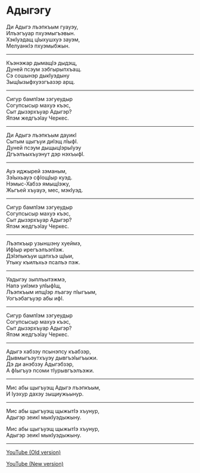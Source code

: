 # Адыгэгу

Ди Адыгэ лъэпкъым гуауэу,  
Илъэгъуар пхуэмыгъэвын.  
ХэкIуэдащ цIыхушхуэ зауэм,  
МелуанкIэ пхуэмыбжын.

---

Къэнэжар дымащIэ дыдэщ,  
Дуней псэум зэбгырыпхъащ.  
Сэ сошынэр дыкIуэдыну  
ЗыщIызыфхуэзгъазэр арщ.

---

Сигур бампIэм зэгуеудыр  
Согупсысыр махуэ къэс,  
Сыт дызэрхъуар Адыгэр?  
Япэм жедгъэIау Черкес.

---

Ди Адыгэ лъэпкъым дауикI  
Сытым щыгъуи диIэщ лIыфI.  
Дуней псэум дыщыцIэрыIуэу  
Дгъэлъыхъуэнут дэр нэхъыфI.

---

Ауэ иджырей зэманым,  
ЗэIыхьауэ сфIощIыр куэд.  
Нэмыс-Хабзэ ямыщIэжу,  
Жьгъей хъуауэ, мес, мэкIуэд.

---

Сигур бампIэм зэгуеудыр  
Согупсысыр махуэ къэс,  
Сыт дызэрхъуар Адыгэр?  
Япэм жедгъэIау Черкес.

---

Лъэпкъыр узыншэну хуеймэ,  
ИфIыр ирегъэлъэпIэж.  
ДэIэпыкъуи щапхъэ щIыи,  
Утыку къилъхьэ псалъэ пэж.

---

Уадыгэу зыплъытэжмэ,  
Напэ уиIэмэ улIыфIщ,  
Лъэпкъым ипщIэр лъагэу пIыгъым,  
Уогъэбагъуэр абы ифI.

---

Сигур бампIэм зэгуеудыр  
Согупсысыр махуэ къэс,  
Сыт дызэрхъуар Адыгэр?  
Япэм жедгъэIау Черкес.

---

Адыгэ хабзэу псынэпсу къабзэр,  
Дывмыгъэутхъуэу дывгъэIыгъыжи.  
Дэ ди анэбзэу Адыгэбзэр,  
А фIыгъуэ псоми тIурывгъэлъэжи.

---

Мис абы щыгъуэщ Адыгэ лъэпкъым,  
И Iуэхур дахэу зыщиужьынур.

---

Мис абы щыгъуэщ щыжытIэ хъунур,  
Адыгэр зеикI мыкIуэдыжыну.

Мис абы щыгъуэщ щыжытIэ хъунур,  
Адыгэр зеикI мыкIуэдыжыну.

---

[YouTube (Old version)](https://www.youtube.com/watch?v=_dd5ZHnOTag)

[YouTube (New version)](https://www.youtube.com/watch?v=eFjyV5Thmdg)

